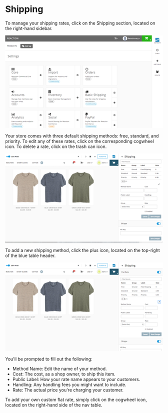 # Shipping

To manage your shipping rates, click on the Shipping section, located on the right-hand sidebar.

![](/assets/admin-dashboard.png "Reaction Commerce Dashboard")

Your store comes with three default shipping methods: free, standard, and priority. To edit any of these rates, click on the corresponding cogwheel icon. To delete a rate, click on the trash can icon.

![](/assets/admin-dashboard-shipping.png "Reaction Commerce Shipping")

To add a new shipping method, click the plus icon, located on the top-right of the blue table header.

![](/assets/admin-dashboard-shipping-2.png "Reaction Commerce Shipping")

You'll be prompted to fill out the following:

- Method Name: Edit the name of your method.
- Cost: The cost, as a shop owner, to ship this item.
- Public Label: How your rate name appears to your customers.
- Handling: Any handling fees you might want to include.
- Rate: The actual price you're charging your customer.

To add your own custom flat rate, simply click on the cogwheel icon, located on the right-hand side of the nav table.
